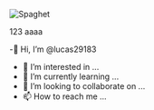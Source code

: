 ![Spaghet](https://user-images.githubusercontent.com/84184672/118289037-51d12380-b4ab-11eb-97f0-da27d9c52d3e.png)
 

123 aaaa





-👋 Hi, I’m @lucas29183
- 👀 I’m interested in ...
- 🌱 I’m currently learning ...
- 💞️ I’m looking to collaborate on ...
- 📫 How to reach me ...

<!---
lucas29183/lucas29183 is a ✨ special ✨ repository because its `README.md` (this file) appears on your GitHub profile.
You can click the Preview link to take a look at your changes.
--->


